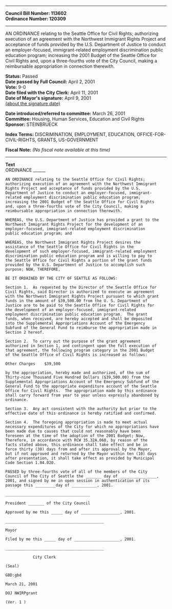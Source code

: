 * * * * *  
  
**Council Bill Number: [](#h0)[](#h2)113602**   
**Ordinance Number: 120309**  
  
* * * * *  
  
AN ORDINANCE relating to the Seattle Office for Civil Rights; authorizing execution of an agreement with the Northwest Immigrant Rights Project and acceptance of funds provided by the U.S. Department of Justice to conduct an employer-focused, immigrant-related employment discrimination public education program; increasing the 2001 Budget of the Seattle Office for Civil Rights and, upon a three-fourths vote of the City Council, making a reimbursable appropriation in connection therewith.  
  
**Status:** Passed   
**Date passed by Full Council:** April 2, 2001   
**Vote:** 9-0   
**Date filed with the City Clerk:** April 11, 2001   
**Date of Mayor's signature:** April 9, 2001   
[(about the signature date)](/~public/approvaldate.htm)   
  
  
**Date introduced/referred to committee:** March 26, 2001   
**Committee:** Housing, Human Services, Education and Civil Rights   
**Sponsor:** STEINBRUECK   
  
**Index Terms:** DISCRIMINATION, EMPLOYMENT, EDUCATION, OFFICE-FOR-CIVIL-RIGHTS, GRANTS, US-GOVERNMENT  
  
**Fiscal Note:** *(No fiscal note available at this time)*  
  
* * * * *  
  
**Text**  
    ORDINANCE ______  
  
    AN ORDINANCE relating to the Seattle Office for Civil Rights;  
    authorizing execution of an agreement with the Northwest Immigrant  
    Rights Project and acceptance of funds provided by the U.S.  
    Department of Justice to conduct an employer-focused, immigrant-  
    related employment discrimination public education program;  
    increasing the 2001 Budget of the Seattle Office for Civil Rights  
    and, upon a three-fourths vote of the City Council, making a  
    reimbursable appropriation in connection therewith.  
  
    WHEREAS, the U.S. Department of Justice has provided a grant to the  
    Northwest Immigrant Rights Project for the development of an  
    employer-focused, immigrant-related employment discrimination  
    public education program; and  
  
    WHEREAS, the Northwest Immigrant Rights Project desires the  
    assistance of the Seattle Office for Civil Rights in the  
    development of such employer-focused, immigrant-related employment  
    discrimination public education program and is willing to pay to  
    the Seattle Office for Civil Rights a portion of the grant funds  
    provided by the U.S. Department of Justice to accomplish such  
    purpose; NOW, THEREFORE,  
  
    BE IT ORDAINED BY THE CITY OF SEATTLE AS FOLLOWS:  
  
    Section 1.  As requested by the Director of the Seattle Office for  
    Civil Rights, said Director is authorized to execute an agreement  
    with the Northwest Immigrant Rights Project pursuant to which grant  
    funds in the amount of $39,500.00 from the U. S. Department of  
    Justice are to be paid to the Seattle Office for Civil Rights for  
    the development of an employer-focused, immigrant-related  
    employment discrimination public education program.  The grant  
    funds, when received, are hereby accepted and shall be deposited  
    into the Supplemental Appropriations Account of the Emergency  
    Subfund of the General Fund to reimburse the appropriation made in  
    Section 2 hereof.  
  
    Section 2.  To carry out the purpose of the grant agreement  
    authorized in Section 1, and contingent upon the full execution of  
    that agreement, the following program category in the 2001 Budget  
    of the Seattle Office of Civil Rights is increased as follows:  
  
    Other Charges    $39,500  
  
    by the appropriation, hereby made and authorized, of the sum of  
    Thirty-nine Thousand Five Hundred Dollars ($39,500.00) from the  
    Supplemental Appropriations Account of the Emergency Subfund of the  
    General Fund to the appropriate expenditure account of the Seattle  
    Office for Civil Rights.  The appropriation made by this ordinance  
    shall carry forward from year to year unless expressly abandoned by  
    ordinance.  
  
    Section 3.  Any act consistent with the authority but prior to the  
    effective date of this ordinance is hereby ratified and confirmed.  
  
    Section 4.  The foregoing appropriation is made to meet actual  
    necessary expenditures of the City for which no appropriations have  
    been made due to causes that could not reasonably have been  
    foreseen at the time of the adoption of the 2001 Budget; Now,  
    Therefore, in accordance with RCW 35.32A.060, by reason of the  
    facts stated above, this ordinance shall take effect and be in  
    force thirty (30) days from and after its approval by the Mayor,  
    but if not approved and returned by the Mayor within ten (10) days  
    after presentation, it shall take effect as provided by Municipal  
    Code Section 1.04.020.  
  
    PASSED by three-fourths vote of all of the members of the City  
    Council of The City of Seattle the _______ day of ________________,  
    2001, and signed by me in open session in authentication of its  
    passage this _________day of ___________, 2001.  
  
    _____________________________________  
  
    President _______ of the City Council  
  
    Approved by me this _____ day of _________________, 2001.  
  
    ___________________________________________  
  
    Mayor  
  
    Filed by me this _____ day of ____________________, 2001.  
  
    ___________________________________________  
  
                City Clerk  
  
    (Seal)  
  
    GBD:gbd  
  
    March 21, 2001  
  
    DOJ NWIRPgrant  
  
    (Ver. 1 )  
